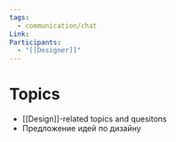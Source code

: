 ```yaml
---
tags:
  - communication/chat
Link: 
Participants:
  - "[[Designer]]"
---
```

# Topics
- [[Design]]-related topics and quesitons
- Предложение идей по дизайну